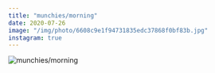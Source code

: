 ```yaml
---
title: "munchies/morning"
date: 2020-07-26
image: "/img/photo/6608c9e1f94731835edc37868f0bf83b.jpg"
instagram: true
---
```


![munchies/morning](/img/photo/6608c9e1f94731835edc37868f0bf83b.jpg)
